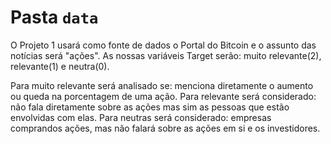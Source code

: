 # Pasta `data`

O Projeto 1 usará como fonte de dados o Portal do Bitcoin e o assunto das notícias será "ações".
As nossas variáveis Target serão: muito relevante(2), relevante(1) e neutra(0).

Para muito relevante será analisado se: menciona diretamente o aumento ou queda na porcentagem de uma ação.
Para relevante será considerado: não fala diretamente sobre as ações mas sim as pessoas que estão envolvidas com elas.
Para neutras será considerado: empresas comprandos ações, mas não falará sobre as ações em si e os investidores.

